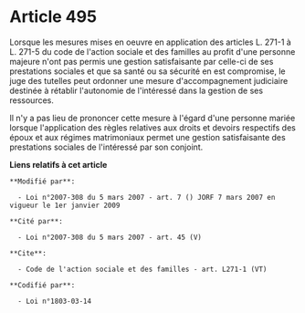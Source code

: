 # Article 495

Lorsque les mesures mises en oeuvre en application des articles L. 271-1 à L. 271-5 du code de l'action sociale et des
familles au profit d'une personne majeure n'ont pas permis une gestion satisfaisante par celle-ci de ses prestations sociales
et que sa santé ou sa sécurité en est compromise, le juge des tutelles peut ordonner une mesure d'accompagnement judiciaire
destinée à rétablir l'autonomie de l'intéressé dans la gestion de ses ressources. 

Il n'y a pas lieu de prononcer cette mesure à l'égard d'une personne mariée lorsque l'application des règles relatives aux
droits et devoirs respectifs des époux et aux régimes matrimoniaux permet une gestion satisfaisante des prestations sociales
de l'intéressé par son conjoint.

**Liens relatifs à cet article**

	**Modifié par**:

	  - Loi n°2007-308 du 5 mars 2007 - art. 7 () JORF 7 mars 2007 en vigueur le 1er janvier 2009

	**Cité par**:

	  - Loi n°2007-308 du 5 mars 2007 - art. 45 (V)

	**Cite**:

	  - Code de l'action sociale et des familles - art. L271-1 (VT)

	**Codifié par**:

	  - Loi n°1803-03-14
